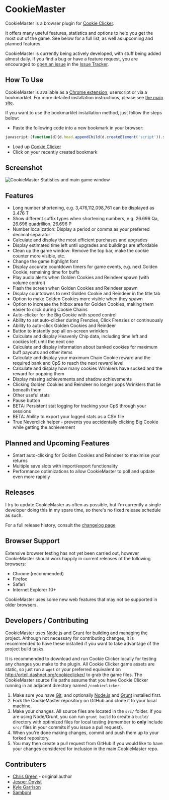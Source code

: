 CookieMaster
=============

CookieMaster is a browser plugin for [Cookie Clicker](http://orteil.dashnet.org/cookieclicker/).

It offers many useful features, statistics and options to help you get the most out of the game. See below for a full list, as well as upcoming and planned features.

CookieMaster is currently being actively developed, with stuff being added almost daily. If you find a bug or have a feature request, you are encouraged to [open an issue](https://github.com/greenc/CookieMaster/issues/new) in the [Issue Tracker](https://github.com/greenc/CookieMaster/issues/new).


How To Use
----------

CookieMaster is available as a [Chrome extension](https://chrome.google.com/webstore/detail/cookiemaster-cookie-click/imcmmmehenbhbhomgigngjehehjeheco?hl=en), userscript or via a bookmarklet. For more detailed installation instructions, please see [the main site](http://cookiemaster.co.uk).

If you want to use the bookmarklet installation method, just follow the steps below:

* Paste the following code into a new bookmark in your browser:

```javascript
javascript:(function(d){d.head.appendChild(d.createElement('script')).setAttribute('src','//cookiemaster.co.uk/build/cm-bootstrap.min.js?cb='+new Date().getTime())})(document)
```

* Load up [Cookie Clicker](http://orteil.dashnet.org/cookieclicker/)
* Click on your recently created bookmark

Screenshot
----------

![CookieMaster Statistics and main game window](https://github.com/greenc/CookieMaster/raw/master/site/images/cookiemaster.v.1.9.2-main.png "CookieMaster")

Features
----------

 - Long number shortening, e.g. 3,476,112,098,761 can be displayed as 3.476 T
 - Show different suffix types when shortening numbers, e.g. 26.696 Qa, 26.696 quadrillion, 26.696 P
 - Number localization: Display a period or comma as your preferred decimal separator
 - Calculate and display the most efficient purchases and upgrades
 - Display estimated time left until upgrades and buildings are affordable
 - Clean up the game window: Remove the top bar, make the cookie counter more visible, etc.
 - Change the game highlight font
 - Display accurate countdown timers for game events, e.g. next Golden Cookie, remaining time for buffs
 - Play audio alerts when Golden Cookies and Reindeer spawn (with volume control)
 - Flash the screen when Golden Cookies and Reindeer spawn
 - Display countdowns to next Golden Cookie and Reindeer in the title tab
 - Option to make Golden Cookies more visible when they spawn
 - Option to increase the hitbox area for Golden Cookies, making them easier to click during Cookie Chains
 - Auto-clicker for the Big Cookie with speed control
 - Ability to set auto-clicker during Frenzies, Click Frenzies or continuously
 - Ability to auto-click Golden Cookies and Reindeer
 - Button to instantly pop all on-screen wrinklers
 - Calculate and display Heavenly Chip data, including time left and cookies left until the next one
 - Calculate and display information about banked cookies for maximum buff payouts and other items
 - Calculate and display your maximum Chain Cookie reward and the required bank and CpS to reach the next reward level
 - Calculate and display how many cookies Wrinklers have sucked and the reward for popping them
 - Display missing achievements and shadow achievements
 - Clicking Golden Cookies and Reindeer no longer pops Wrinklers that lie beneath them
 - Other useful stats
 - Pause button
 - BETA: Persistent stat logging for tracking your CpS through your sessions
 - BETA: Ability to export your logged stats as a CSV file
 - True Neverclick helper - prevents you accidentally clicking Big Cookie while getting the achievement


Planned and Upcoming Features
-----------

 - Smart auto-clicking for Golden Cookies and Reindeer to maximise your returns
 - Multiple save slots with import/export functionality
 - Performance optimizations to allow CookieMaster to poll and update even more rapidly


Releases
-----------

I try to update CookieMaster as often as possible, but I'm currently a single developer doing this in my spare time, so there's no fixed release schedule as such.

For a full release history, consult the [changelog page](https://github.com/greenc/CookieMaster/blob/master/CHANGELOG.md)


Browser Support
----------

Extensive browser testing has not yet been carried out, however CookieMaster should work happily in current releases of the following browsers:

 - Chrome (recommended)
 - Firefox
 - Safari
 - Internet Explorer 10+

CookieMaster uses some new web features that may not be supported in older browsers.


Developers / Contributing
----------

CookieMaster uses [Node.js](http://nodejs.org/) and [Grunt](http://gruntjs.com/) for building and managing the project. Although not necessary for contributing changes, it is recommended to have these installed if you want to take advantage of the project build tasks.

It is recommended to download and run Cookie Clicker locally for testing any changes you make to the plugin. All Cookie Clicker game assets are static, so just run a `wget` or your preferred equivalent on http://orteil.dashnet.org/cookieclicker/ to grab the game files. The CookieMaster source file paths assume that you have Cookie Clicker running in an adjacent directory named `/cookieclicker`.

1. Make sure you have [Git](http://git-scm.com/), and optionally [Node.js](http://nodejs.org/) and [Grunt](http://gruntjs.com/) installed first.
2. Fork the CookieMaster repository on GitHub and clone it to your local machine.
3. Make your changes. All source files are located in the `src/` folder. If you are using Node/Grunt, you can run `grunt build` to create a `build/` directory with optimized files for local testing (remember to **only** include `src/` files in your commits if you issue a pull request).
4. When you're done making changes, commit and push them up to your forked repository.
5. You may then create a pull request from GitHub if you would like to have your changes considered for inclusion in the main CookieMaster repo.

Contributers
----------

 - [Chris Green](https://github.com/greenc) - original author
 - [Jesper Öqvist](https://github.com/llbit)
 - [Kyle Garrison](https://github.com/kgarrison343)
 - [Samboni](https://github.com/Samboni)